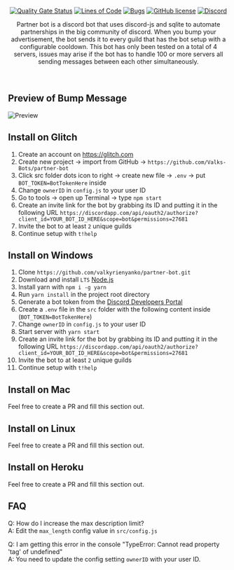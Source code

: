 <div align="center">

  [![Quality Gate Status][quality]][quality-url]
  [![Lines of Code][lines]][lines-url]
  [![Bugs][bugs]][bugs-url]
  [![GitHub license][license]][license-url]
  [![Discord][discord]][discord-url]

</div>

<p align="center">Partner bot is a discord bot that uses discord-js and sqlite to automate partnerships in the big community of discord. When you bump your advertisement, the bot sends it to every guild that has the bot setup with a configurable cooldown. This bot has only been tested on a total of 4 servers, issues may arise if the bot has to handle 100 or more servers all sending messages between each other simultaneously.
  <br><br><br>
</p>

## Preview of Bump Message
![Preview](https://i.gyazo.com/6fe2e372a70364f9cee3d2a96af1ddaf.png)

## Install on Glitch
1. Create an account on https://glitch.com
2. Create new project -> import from GitHub -> `https://github.com/Valks-Bots/partner-bot`
3. Click src folder dots icon to right -> create new file -> `.env` -> put `BOT_TOKEN=BotTokenHere` inside
4. Change `ownerID` in `config.js` to your user ID
5. Go to tools -> open up Terminal -> type `npm start`
6. Create an invite link for the bot by grabbing its ID and putting it in the following URL `https://discordapp.com/api/oauth2/authorize?client_id=YOUR_BOT_ID_HERE&scope=bot&permissions=27681`
7. Invite the bot to at least `2` unique guilds
8. Continue setup with `t!help`

## Install on Windows
1. Clone `https://github.com/valkyrienyanko/partner-bot.git`
2. Download and install `LTS` [Node.js](https://nodejs.org/en/)
3. Install yarn with `npm i -g yarn`
4. Run `yarn install` in the project root directory
5. Generate a bot token from the [Discord Developers Portal](https://discordapp.com/developers/applications/)
6. Create a `.env` file in the `src` folder with the following content inside (`BOT_TOKEN=BotTokenHere`)
7. Change `ownerID` in `config.js` to your user ID
8. Start server with `yarn start`
9. Create an invite link for the bot by grabbing its ID and putting it in the following URL `https://discordapp.com/api/oauth2/authorize?client_id=YOUR_BOT_ID_HERE&scope=bot&permissions=27681`
10. Invite the bot to at least `2` unique guilds
11. Continue setup with `t!help`

## Install on Mac
Feel free to create a PR and fill this section out.

## Install on Linux
Feel free to create a PR and fill this section out.

## Install on Heroku
Feel free to create a PR and fill this section out.

## FAQ
Q: How do I increase the max description limit?  
A: Edit the `max_length` config value in `src/config.js`  

Q: I am getting this error in the console "TypeError: Cannot read property 'tag' of undefined"  
A: You need to update the config setting `ownerID` with your user ID.  

[quality]: https://sonarcloud.io/api/project_badges/measure?project=valkyrienyanko_partner-bot&metric=alert_status
[quality-url]: https://sonarcloud.io/dashboard?id=valkyrienyanko_partner-bot
[lines]: https://sonarcloud.io/api/project_badges/measure?project=valkyrienyanko_partner-bot&metric=ncloc
[lines-url]: https://sonarcloud.io/dashboard?id=valkyrienyanko_partner-bot
[bugs]: https://sonarcloud.io/api/project_badges/measure?project=valkyrienyanko_partner-bot&metric=bugs
[bugs-url]: https://sonarcloud.io/dashboard?id=valkyrienyanko_partner-bot
[license]: https://img.shields.io/github/license/valkyrienyanko/partner-bot?color=brightgreen
[license-url]: https://github.com/valkyrienyanko/partner-bot/blob/master/LICENSE
[discord]: https://img.shields.io/discord/453710350454620160.svg
[discord-url]: https://discord.gg/thMupbv
